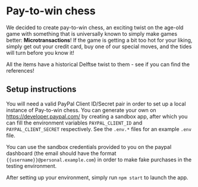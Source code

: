 # Pay-to-win chess

We decided to create pay-to-win chess, an exciting twist on the age-old game with something that is universally known to simply make games better: **Microtransactions**! If the game is getting a bit too hot for your liking, simply get out your credit card, buy one of our special moves, and the tides will turn before you know it!

All the items have a historical Delftse twist to them - see if you can find the references!

## Setup instructions
You will need a valid PayPal Client ID/Secret pair in order to set up a local instance of Pay-to-win chess. You can generate your own on https://developer.paypal.com/ by creating a sandbox app, after which you can fill the environment variables `PAYPAL_CLIENT_ID` and `PAYPAL_CLIENT_SECRET` respectively. See the `.env.*` files for an example `.env` file.

You can use the sandbox credentials provided to you on the paypal dashboard (the email should have the format `{{username}}@personal.example.com`) in order to make fake purchases in the testing environment.

After setting up your environment, simply run `npm start` to launch the app.
